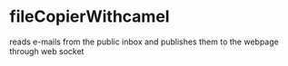 # fileCopierWithcamel
reads e-mails from the public inbox and publishes them to the webpage through web socket
